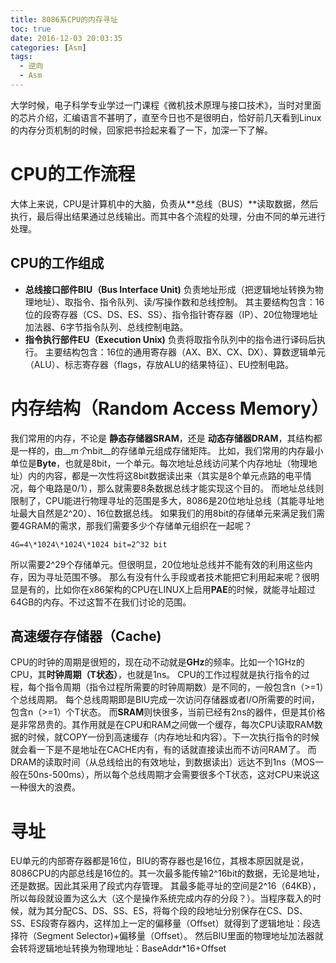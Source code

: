 ```yaml
---
title: 8086系CPU的内存寻址
toc: true
date: 2016-12-03 20:03:35
categories: [Asm]
tags: 
  - 逆向
  - Asm
---
```

大学时候，电子科学专业学过一门课程《微机技术原理与接口技术》，当时对里面的芯片介绍，汇编语言不甚明了，直至今日也不是很明白，恰好前几天看到Linux的内存分页机制的时候，回家把书捡起来看了一下，加深一下了解。
<!--more-->
# CPU的工作流程
大体上来说，CPU是计算机中的大脑，负责从**总线（BUS）**读取数据，然后执行，最后得出结果通过总线输出。而其中各个流程的处理，分由不同的单元进行处理。
## CPU的工作组成
- **总线接口部件BIU（Bus Interface Unit)**
	负责地址形成（把逻辑地址转换为物理地址）、取指令、指令队列、读/写操作数和总线控制。
	其主要结构包含：16位的段寄存器（CS、DS、ES、SS）、指令指针寄存器（IP）、20位物理地址加法器、6字节指令队列、总线控制电路。
- **指令执行部件EU（Execution Unix)**
    负责将取指令队列中的指令进行译码后执行。
	主要结构包含：16位的通用寄存器（AX、BX、CX、DX）、算数逻辑单元（ALU）、标志寄存器（flags，存放ALU的结果特征）、EU控制电路。

# 内存结构（Random Access Memory）
我们常用的内存，不论是 **静态存储器SRAM**，还是 **动态存储器DRAM**，其结构都是一样的，由__m*个*nbit__的存储单元组成存储矩阵。
比如，我们常用的内存最小单位是**Byte**，也就是8bit，一个单元。每次地址总线访问某个内存地址（物理地址）内的内容，都是一次性将这8bit数据读出来（其实是8个单元点路的电平情况，每个电路是0/1），那么就需要8条数据总线才能实现这个目的。
而地址总线则限制了，CPU能进行物理寻址的范围是多大，8086是20位地址总线（其能寻址地址最大自然是2^20）、16位数据总线。
如果我们的用8bit的存储单元来满足我们需要4GRAM的需求，那我们需要多少个存储单元组织在一起呢？
```
4G=4\*1024\*1024\*1024 bit=2^32 bit
```
所以需要2^29个存储单元。但很明显，20位地址总线并不能有效的利用这些内存，因为寻址范围不够。
那么有没有什么手段或者技术能把它利用起来呢？很明显是有的，比如你在x86架构的CPU在LINUX上启用**PAE**的时候，就能寻址超过64GB的内存。不过这暂不在我们讨论的范围。
## 高速缓存存储器（Cache)
CPU的时钟的周期是很短的，现在动不动就是**GHz**的频率。比如一个1GHz的CPU，其**时钟周期（T状态）**，也就是1ns。
CPU的工作过程就是执行指令的过程，每个指令周期（指令过程所需要的时钟周期数）是不同的，一般包含n（>=1）个总线周期。
每个总线周期即是BIU完成一次访问存储器或者I/O所需要的时间，包含n（>=1）个T状态。
而**SRAM**则快很多，当前已经有2ns的器件，但是其价格是非常昂贵的。其作用就是在CPU和RAM之间做一个缓存，每次CPU读取RAM数据的时候，就COPY一份到高速缓存（内存地址和内容）。下一次执行指令的时候就会看一下是不是地址在CACHE内有，有的话就直接读出而不访问RAM了。
而DRAM的读取时间（从总线给出的有效地址，到数据读出）远达不到1ns（MOS一般在50ns-500ms），所以每个总线周期才会需要很多个T状态，这对CPU来说这一种很大的浪费。
# 寻址
EU单元的内部寄存器都是16位，BIU的寄存器也是16位，其根本原因就是说，8086CPU的内部总线是16位的。其一次最多能传输2^16bit的数据，无论是地址，还是数据。因此其采用了段式内存管理。
其最多能寻址的空间是2^16（64KB），所以每段就设置为这么大（这个是操作系统完成内存的分段？）。当程序载入的时候，就为其分配CS、DS、SS、ES，将每个段的段地址分别保存在CS、DS、SS、ES段寄存器内，这样加上一定的偏移量（Offset）就得到了逻辑地址：段选择符（Segment Selector)+偏移量（Offset）。
然后BIU里面的物理地址加法器就会转将逻辑地址转换为物理地址：BaseAddr*16+Offset
